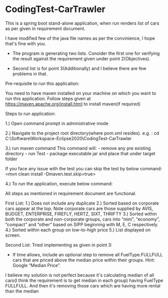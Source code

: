 # CodingTest-CarTrawler

This is a spring boot stand-alone application, when run renders list of cars as per given in requirement document.

I have modified few of the java file names as per the convinience, I hope that's fine with you.

- The program is generating two lists. Consider the first one for verifying the result against the requirement given under point 2(Objectives).

- Second list is for point 3(Additionally) and I believe there are few problems in that.

Pre-requisite to run this application:

You need to have maven installed on your machine on which you want to run this application.
Follow steps given at https://maven.apache.org/install.html to install maven(if required)

Steps to run application:

1.) Open command prompt in administrative mode

2.) Navigate to the project root directory(where pom.xml resides).
	e.g. :  cd  C:\Software\Workspace-Eclipse2020\CodingTest-CarTrawler
	
3.) run maven command <mvn clean package>
	This command will:
	- remove any pre existing directory
	- run Test
	- package executable jar and place that under target folder
	
If you face any issue with the test you can skip the test by below command:
	<mvn clean install -Dmaven.test.skip=true>

4.) To run the application, execute below command:
      <mvn spring-boot:run> 
      
All steps as mentioned in requirement document are functional. 

First List:
1.) Does not include any duplicate
2.) Sorted based on corporate cars appear at the top. Note corporate cars are those supplied by AVIS, BUDGET, ENTERPRISE, FIREFLY, HERTZ, SIXT, THRIFTY
3.) Sorted within both the corporate and non-corporate groups, cars into “mini”, “economy”, “compact” and “other” based on SIPP beginning with M, E, C respectively.
4.) Sorted within each group on low-to-high price
5.) List displayed on screen.

Second List:
Tried implementing as given in point 3:
 - If time allows, include an optional step to remove all FuelType.FULLFULL cars that are priced above the median price within their groups. Hint: Google “Median Price”.
 
 I believe my solution is not perfect because it's calculating median of all cars(I think the requirement is to get median in each group) having FuelType FULLFULL.
 And then it's removing those cars which are having more rental than the median


